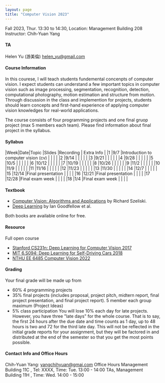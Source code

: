 ```yaml
---
layout: page
title: "Computer Vision 2023"
---
```


Fall 2023, Thur. 13:30 to 14:30, Location: Management Building 208
Instructor: Chih-Yuan Yang

#### TA

Helen Yu (游美倫) [helen_yu@gmail.com](mailto:helen_yu@gmail.com)


#### Course Information

In this courese, I will teach students fundemental concenpts of computer vision. I expect students can understand a few important topics in computer vision such as image processing, segmentation, recognition, detection, computational photography, motion estimation and structure from motion. Through discussion in the class and implemention for projects, students should learn concepts and first-hand experience of applying computer vision knowledges for real-world applications.

The course consists of four programming projects and one final gruop project (max 5 members each team). Please find information about final project in the syllabus.

#### Syllabus

|Week|Date|Topic                                |Slides   |Recording | Extra Info |
|1   |9/7        |Introduction to computer vision (cv) |      |          |            |
|2   |9/14        |                                    |      |          |            |
|3   |9/21        |                                    |      |          |            |
|4   |9/28        |                                    |      |          |            |
|5   |10/5        |                                    |      |          |            |
|6   |10/12        |                                   |      |          |            |
|7   |10/19        |                                   |      |          |            |
|8   |10/26        |                                   |      |          |            |
|9   |11/2        |                                    |      |          |            |
|10  |11/9        |                                    |      |          |            |
|11  |11/16        | |      |          |            |
|12  |11/23        | |      |          |            |
|13  |11/30        | |      |          |            |
|14  |12/7        | |      |          |            |
|15  |12/14        |Final presentation                 |      |          |            |
|16  |12/21        |Final presentation                 |      |          |            |
|17  |12/28        |Final exam week                    |      |          |            |
|18  |1/4        |Final exam week                    |      |          |            |

#### Textbook
- [Computer Vision: Algorithms and Applications](http://szeliski.org/Book/) by Richard Szeliski.
- [Deep Learning](https://www.deeplearningbook.org/) by Ian Goodfellow et al.

Both books are available online for free.

#### Resource
Full open course 
- [Stanford CS231n: Deep Learning for Computer Vision 2017](https://www.youtube.com/playlist?list=PL3FW7Lu3i5JvHM8ljYj-zLfQRF3EO8sYv)
- [MIT 6.S094: Deep Learning for Self-Driving Cars 2018](https://www.youtube.com/watch?v=-6INDaLcuJY&list=PLts9ZnoIwN9MJOXSFal2wFImRjfUhmYSP)
- [NTHU EE 6485 Computer Vision 2022](https://aliensunmin.github.io/teaching/cv2022/index.html)

#### Grading
Your final grade will be made up from
- 60% 4 programming projects
- 35% final projects (includes proposal, project pitch, midtern report, final project presentation, and final project report). 5 member each group maximum (Project Ideas)
- 5% class participation
You will lose 10% each day for late projects. However, you have three "late days" for the whole course. That is to say, the first 24 hours after the due date and time counts as 1 day, up to 48 hours is two and 72 for the third late day. This will not be reflected in the initial grade reports for your assignment, but they will be factored in and distributed at the end of the semester so that you get the most points possible.

#### Contact Info and Office Hours
Chih-Yuan Yang: yangchihyuan@gmai.com
Office Hours
Management Building 11C , Tel: XXXX, Time: Tue. 13:00 - 14:00
TAs, Management Building 11H , Time: Wed. 14:00 - 15:00